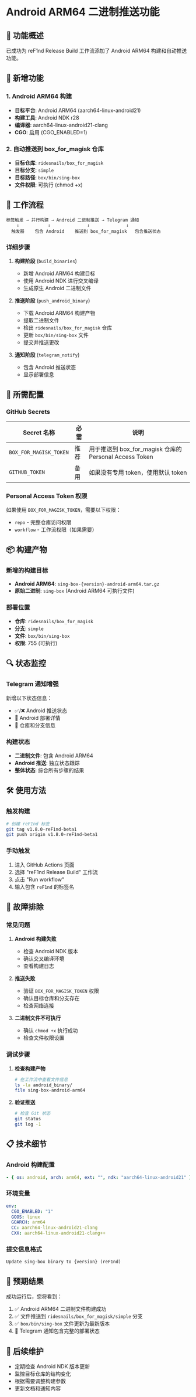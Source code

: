 # Android ARM64 二进制推送功能

## 📱 功能概述

已成功为 reF1nd Release Build 工作流添加了 Android ARM64 构建和自动推送功能。

## 🔧 新增功能

### 1. Android ARM64 构建
- **目标平台**: Android ARM64 (aarch64-linux-android21)
- **构建工具**: Android NDK r28
- **编译器**: aarch64-linux-android21-clang
- **CGO**: 启用 (CGO_ENABLED=1)

### 2. 自动推送到 box_for_magisk 仓库
- **目标仓库**: `ridesnails/box_for_magisk`
- **目标分支**: `simple`
- **目标路径**: `box/bin/sing-box`
- **文件权限**: 可执行 (chmod +x)

## 🚀 工作流程

```
标签触发 → 并行构建 → Android 二进制推送 → Telegram 通知
    ↓           ↓              ↓              ↓
  触发器    包含 Android    推送到 box_for_magisk   包含推送状态
```

### 详细步骤

1. **构建阶段** (`build_binaries`)
   - 新增 Android ARM64 构建目标
   - 使用 Android NDK 进行交叉编译
   - 生成原生 Android 二进制文件

2. **推送阶段** (`push_android_binary`)
   - 下载 Android ARM64 构建产物
   - 提取二进制文件
   - 检出 `ridesnails/box_for_magisk` 仓库
   - 更新 `box/bin/sing-box` 文件
   - 提交并推送更改

3. **通知阶段** (`telegram_notify`)
   - 包含 Android 推送状态
   - 显示部署信息

## 🔑 所需配置

### GitHub Secrets

| Secret 名称 | 必需 | 说明 |
|------------|------|------|
| `BOX_FOR_MAGISK_TOKEN` | 推荐 | 用于推送到 box_for_magisk 仓库的 Personal Access Token |
| `GITHUB_TOKEN` | 备用 | 如果没有专用 token，使用默认 token |

### Personal Access Token 权限

如果使用 `BOX_FOR_MAGISK_TOKEN`，需要以下权限：
- `repo` - 完整仓库访问权限
- `workflow` - 工作流权限（如果需要）

## 📦 构建产物

### 新增的构建目标
- **Android ARM64**: `sing-box-{version}-android-arm64.tar.gz`
- **原始二进制**: `sing-box` (Android ARM64 可执行文件)

### 部署位置
- **仓库**: `ridesnails/box_for_magisk`
- **分支**: `simple`
- **文件**: `box/bin/sing-box`
- **权限**: 755 (可执行)

## 🔍 状态监控

### Telegram 通知增强
新增以下状态信息：
- ✅/❌ Android 推送状态
- 📱 Android 部署详情
- 🔗 仓库和分支信息

### 构建状态
- **二进制文件**: 包含 Android ARM64
- **Android 推送**: 独立状态跟踪
- **整体状态**: 综合所有步骤的结果

## 🛠️ 使用方法

### 触发构建
```bash
# 创建 reF1nd 标签
git tag v1.8.0-reF1nd-beta1
git push origin v1.8.0-reF1nd-beta1
```

### 手动触发
1. 进入 GitHub Actions 页面
2. 选择 "reF1nd Release Build" 工作流
3. 点击 "Run workflow"
4. 输入包含 `reF1nd` 的标签名

## 🔧 故障排除

### 常见问题

1. **Android 构建失败**
   - 检查 Android NDK 版本
   - 确认交叉编译环境
   - 查看构建日志

2. **推送失败**
   - 验证 `BOX_FOR_MAGISK_TOKEN` 权限
   - 确认目标仓库和分支存在
   - 检查网络连接

3. **二进制文件不可执行**
   - 确认 `chmod +x` 执行成功
   - 检查文件权限设置

### 调试步骤

1. **检查构建产物**
   ```bash
   # 在工作流中查看文件信息
   ls -la android_binary/
   file sing-box-android-arm64
   ```

2. **验证推送**
   ```bash
   # 检查 Git 状态
   git status
   git log -1
   ```

## 📋 技术细节

### Android 构建配置
```yaml
- { os: android, arch: arm64, ext: "", ndk: "aarch64-linux-android21" }
```

### 环境变量
```yaml
env:
  CGO_ENABLED: "1"
  GOOS: linux
  GOARCH: arm64
  CC: aarch64-linux-android21-clang
  CXX: aarch64-linux-android21-clang++
```

### 提交信息格式
```
Update sing-box binary to {version} (reF1nd)
```

## 🎯 预期结果

成功运行后，您将看到：
1. ✅ Android ARM64 二进制文件构建成功
2. ✅ 文件推送到 `ridesnails/box_for_magisk/simple` 分支
3. ✅ `box/bin/sing-box` 文件更新为最新版本
4. 📱 Telegram 通知包含完整的部署状态

## 🔄 后续维护

- 定期检查 Android NDK 版本更新
- 监控目标仓库的结构变化
- 根据需要调整构建参数
- 更新文档和通知内容
